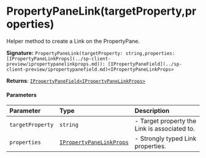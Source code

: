 # PropertyPaneLink(targetProperty,properties)

Helper method to create a Link on the PropertyPane.

**Signature:** ``PropertyPaneLink(targetProperty: string,properties: [IPropertyPaneLinkProps](../sp-client-preview/ipropertypanelinkprops.md)): [IPropertyPaneField](../sp-client-preview/ipropertypanefield.md)<IPropertyPaneLinkProps>``

**Returns**: [`IPropertyPaneField<IPropertyPaneLinkProps>`](../sp-client-preview/ipropertypanefield.md)



#### Parameters


| Parameter	   | Type    | Description |
|:-------------|:---------------|:------------|
| `targetProperty`    | `string` | - Target property the Link is associated to. |
| `properties`    | [`IPropertyPaneLinkProps`](../sp-client-preview/ipropertypanelinkprops.md) | - Strongly typed Link properties. |

